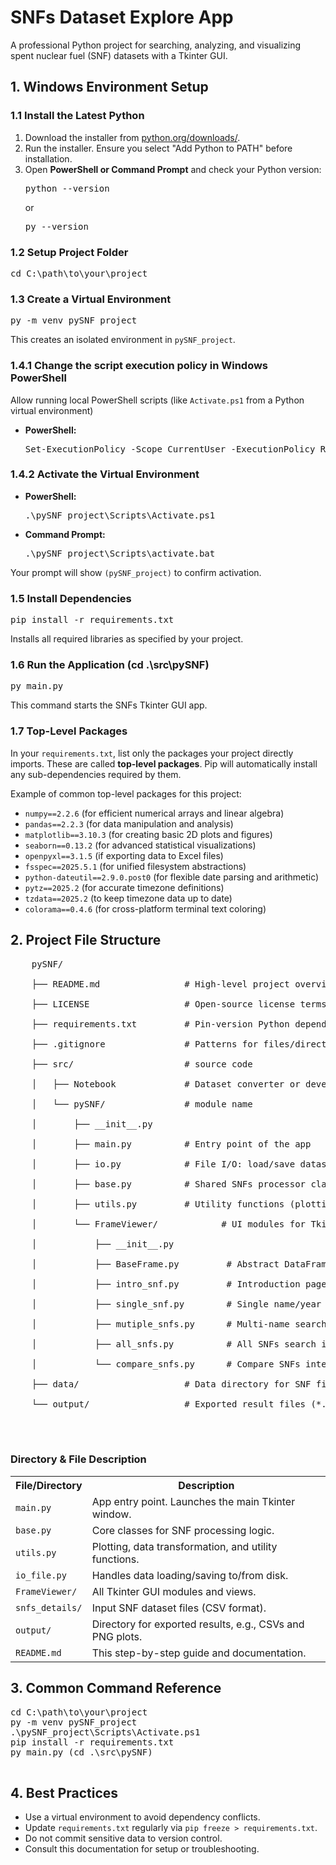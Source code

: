 <body>
  <h1>SNFs Dataset Explore App</h1>
  <p>A professional Python project for searching, analyzing, and visualizing spent nuclear fuel (SNF) datasets with a Tkinter GUI.</p>

  <h2>1. Windows Environment Setup</h2>

  <h3>1.1 Install the Latest Python</h3>
  <ol>
    <li>Download the installer from <a href="https://www.python.org/downloads/" target="_blank">python.org/downloads/</a>.</li>
    <li>Run the installer. <span class="highlight">Ensure you select "Add Python to PATH"</span> before installation.</li>
    <li>Open <b>PowerShell or Command Prompt</b> and check your Python version:
      <pre>python --version</pre>
      or
      <pre>py --version</pre>
    </li>
  </ol>

  <h3>1.2 Setup Project Folder</h3>
  <pre>cd C:\path\to\your\project</pre>

  <h3>1.3 Create a Virtual Environment</h3>
  <pre>py -m venv pySNF_project</pre>
  <p>This creates an isolated environment in <code>pySNF_project</code>.</p>

  <h3>1.4.1 Change the script execution policy in Windows PowerShell</h3>
  <p> Allow running local PowerShell scripts (like <code>Activate.ps1</code> from a Python virtual environment)</p>
  <ul>
    <li><b>PowerShell:</b>
      <pre>Set-ExecutionPolicy -Scope CurrentUser -ExecutionPolicy RemoteSigned</pre>
    </li>
  </ul>
  <h3>1.4.2 Activate the Virtual Environment</h3>
  <ul>
    <li><b>PowerShell:</b>
      <pre>.\pySNF_project\Scripts\Activate.ps1</pre>
    </li>
    <li><b>Command Prompt:</b>
      <pre>.\pySNF_project\Scripts\activate.bat</pre>
    </li>
  </ul>
  <p>Your prompt will show <code>(pySNF_project)</code> to confirm activation.</p>

  <h3>1.5 Install Dependencies</h3>
  <pre>pip install -r requirements.txt</pre>
  <p>Installs all required libraries as specified by your project.</p>

  <h3>1.6 Run the Application (cd .\src\pySNF)</h3>
  <pre>py main.py</pre>
  <p>This command starts the SNFs Tkinter GUI app.</p>

  <h3>1.7 Top-Level Packages</h3>
  <p>In your <code>requirements.txt</code>, list only the packages your project directly imports. These are called <strong>top-level packages</strong>. Pip will automatically install any sub-dependencies required by them.</p>
  <p>Example of common top-level packages for this project:</p>
  <ul>
    <li><code>numpy==2.2.6</code> (for efficient numerical arrays and linear algebra)</li>
    <li><code>pandas==2.2.3</code> (for data manipulation and analysis)</li>
    <li><code>matplotlib==3.10.3</code> (for creating basic 2D plots and figures)</li>
    <li><code>seaborn==0.13.2</code> (for advanced statistical visualizations)</li>
    <li><code>openpyxl==3.1.5</code> (if exporting data to Excel files)</li>
    <li><code>fsspec==2025.5.1</code> (for unified filesystem abstractions)</li>
    <li><code>python-dateutil==2.9.0.post0</code> (for flexible date parsing and arithmetic)</li>
    <li><code>pytz==2025.2</code> (for accurate timezone definitions)</li>
    <li><code>tzdata==2025.2</code> (to keep timezone data up to date)</li>
    <li><code>colorama==0.4.6</code> (for cross-platform terminal text coloring)</li>
  </ul>

  <h2>2. Project File Structure</h2>
  <pre class="structure">
    pySNF/<br>
    ├── README.md                # High‑level project overview, installation steps, and usage examples<br>  
    ├── LICENSE                  # Open‑source license terms (Apache 2.0)<br>  
    ├── requirements.txt         # Pin‑version Python dependencies for pip installation<br>  
    ├── .gitignore               # Patterns for files/directories to exclude from Git<br>  
    ├── src/                     # source code<br>
    │   ├── Notebook             # Dataset converter or developing project<br>
    │   └── pySNF/               # module name<br>
    │       ├── __init__.py      <br>
    │       ├── main.py          # Entry point of the app<br>
    │       ├── io.py            # File I/O: load/save datasets<br>
    │       ├── base.py          # Shared SNFs processor classes<br>
    │       ├── utils.py         # Utility functions (plotting, conversion, etc.)<br>
    │       └── FrameViewer/            # UI modules for Tkinter<br>
    │           ├── __init__.py         <br>
    │           ├── BaseFrame.py         # Abstract DataFrame viewer<br>
    │           ├── intro_snf.py         # Introduction page<br>
    │           ├── single_snf.py        # Single name/year search<br>
    │           ├── mutiple_snfs.py      # Multi-name search interface<br>
    │           ├── all_snfs.py          # All SNFs search interface<br>
    │           └── compare_snfs.py      # Compare SNFs interface<br>
    ├── data/                    # Data directory for SNF files (*.csv)<br>
    └── output/                  # Exported result files (*.csv, *.png)<br>

  </pre>

  <h3>Directory & File Description</h3>
  <table class="desc-table">
    <tr><th>File/Directory</th><th>Description</th></tr>
    <tr><td><code>main.py</code></td><td>App entry point. Launches the main Tkinter window.</td></tr>
    <tr><td><code>base.py</code></td><td>Core classes for SNF processing logic.</td></tr>
    <tr><td><code>utils.py</code></td><td>Plotting, data transformation, and utility functions.</td></tr>
    <tr><td><code>io_file.py</code></td><td>Handles data loading/saving to/from disk.</td></tr>
    <tr><td><code>FrameViewer/</code></td><td>All Tkinter GUI modules and views.</td></tr>
    <tr><td><code>snfs_details/</code></td><td>Input SNF dataset files (CSV format).</td></tr>
    <tr><td><code>output/</code></td><td>Directory for exported results, e.g., CSVs and PNG plots.</td></tr>
    <tr><td><code>README.md</code></td><td>This step-by-step guide and documentation.</td></tr>
  </table>

  <h2>3. Common Command Reference</h2>
  <pre>
cd C:\path\to\your\project
py -m venv pySNF_project
.\pySNF_project\Scripts\Activate.ps1
pip install -r requirements.txt
py main.py (cd .\src\pySNF)
  </pre>

  <h2>4. Best Practices</h2>
  <ul>
    <li>Use a virtual environment to avoid dependency conflicts.</li>
    <li>Update <code>requirements.txt</code> regularly via <code>pip freeze &gt; requirements.txt</code>.</li>
    <li>Do not commit sensitive data to version control.</li>
    <li>Consult this documentation for setup or troubleshooting.</li>
  </ul>
</body>